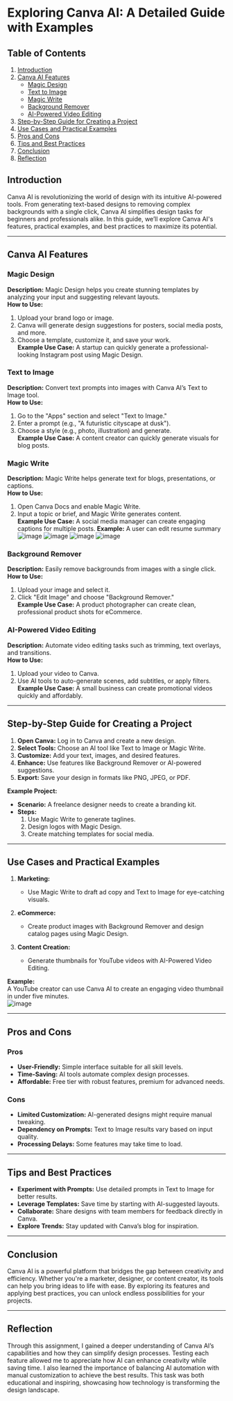 # Exploring Canva AI: A Detailed Guide with Examples  

## Table of Contents  
1. [Introduction](#introduction)  
2. [Canva AI Features](#canva-ai-features)  
   - [Magic Design](#magic-design)  
   - [Text to Image](#text-to-image)  
   - [Magic Write](#magic-write)  
   - [Background Remover](#background-remover)  
   - [AI-Powered Video Editing](#ai-powered-video-editing)  
3. [Step-by-Step Guide for Creating a Project](#step-by-step-guide-for-creating-a-project)  
4. [Use Cases and Practical Examples](#use-cases-and-practical-examples)  
5. [Pros and Cons](#pros-and-cons)  
6. [Tips and Best Practices](#tips-and-best-practices)  
7. [Conclusion](#conclusion)  
8. [Reflection](#reflection)  

## Introduction  
Canva AI is revolutionizing the world of design with its intuitive AI-powered tools. From generating text-based designs to removing complex backgrounds with a single click, Canva AI simplifies design tasks for beginners and professionals alike. In this guide, we’ll explore Canva AI's features, practical examples, and best practices to maximize its potential.  

---

## Canva AI Features  

### Magic Design  
**Description:** Magic Design helps you create stunning templates by analyzing your input and suggesting relevant layouts.  
**How to Use:**  
1. Upload your brand logo or image.  
2. Canva will generate design suggestions for posters, social media posts, and more.  
3. Choose a template, customize it, and save your work.  
**Example Use Case:** A startup can quickly generate a professional-looking Instagram post using Magic Design.  

### Text to Image  
**Description:** Convert text prompts into images with Canva AI’s Text to Image tool.  
**How to Use:**  
1. Go to the "Apps" section and select "Text to Image."  
2. Enter a prompt (e.g., "A futuristic cityscape at dusk").  
3. Choose a style (e.g., photo, illustration) and generate.  
**Example Use Case:** A content creator can quickly generate visuals for blog posts.  

### Magic Write  
**Description:** Magic Write helps generate text for blogs, presentations, or captions.  
**How to Use:**  
1. Open Canva Docs and enable Magic Write.  
2. Input a topic or brief, and Magic Write generates content.  
**Example Use Case:** A social media manager can create engaging captions for multiple posts.
**Example:** A user can edit resume summary  
![image](https://github.com/user-attachments/assets/8f33e824-484d-443c-8c5a-c76cbce218f2)
![image](https://github.com/user-attachments/assets/ee7f5f7e-ceb8-4e8d-be4f-ad1bc97f87c3)
![image](https://github.com/user-attachments/assets/8ac67184-ad1c-432f-8f2c-7ff40739489f)
![image](https://github.com/user-attachments/assets/37f123cb-eca7-44bb-a83f-6826be652696)

### Background Remover  
**Description:** Easily remove backgrounds from images with a single click.  
**How to Use:**  
1. Upload your image and select it.  
2. Click "Edit Image" and choose "Background Remover."  
**Example Use Case:** A product photographer can create clean, professional product shots for eCommerce.  

### AI-Powered Video Editing  
**Description:** Automate video editing tasks such as trimming, text overlays, and transitions.  
**How to Use:**  
1. Upload your video to Canva.  
2. Use AI tools to auto-generate scenes, add subtitles, or apply filters.  
**Example Use Case:** A small business can create promotional videos quickly and affordably.  

---

## Step-by-Step Guide for Creating a Project  
1. **Open Canva:** Log in to Canva and create a new design.  
2. **Select Tools:** Choose an AI tool like Text to Image or Magic Write.  
3. **Customize:** Add your text, images, and desired features.  
4. **Enhance:** Use features like Background Remover or AI-powered suggestions.  
5. **Export:** Save your design in formats like PNG, JPEG, or PDF.  

**Example Project:**  
- **Scenario:** A freelance designer needs to create a branding kit.  
- **Steps:**  
   1. Use Magic Write to generate taglines.  
   2. Design logos with Magic Design.  
   3. Create matching templates for social media.  

---

## Use Cases and Practical Examples  

1. **Marketing:**  
   - Use Magic Write to draft ad copy and Text to Image for eye-catching visuals.  

2. **eCommerce:**  
   - Create product images with Background Remover and design catalog pages using Magic Design.  

3. **Content Creation:**  
   - Generate thumbnails for YouTube videos with AI-Powered Video Editing.  

**Example:**  
A YouTube creator can use Canva AI to create an engaging video thumbnail in under five minutes.  
![image](https://github.com/user-attachments/assets/d865b1e7-b64b-4e63-a2b1-94cb8224829e)

---

## Pros and Cons  

### Pros  
- **User-Friendly:** Simple interface suitable for all skill levels.  
- **Time-Saving:** AI tools automate complex design processes.  
- **Affordable:** Free tier with robust features, premium for advanced needs.  

### Cons  
- **Limited Customization:** AI-generated designs might require manual tweaking.  
- **Dependency on Prompts:** Text to Image results vary based on input quality.  
- **Processing Delays:** Some features may take time to load.  

---

## Tips and Best Practices  

- **Experiment with Prompts:** Use detailed prompts in Text to Image for better results.  
- **Leverage Templates:** Save time by starting with AI-suggested layouts.  
- **Collaborate:** Share designs with team members for feedback directly in Canva.  
- **Explore Trends:** Stay updated with Canva’s blog for inspiration.  

---

## Conclusion  
Canva AI is a powerful platform that bridges the gap between creativity and efficiency. Whether you're a marketer, designer, or content creator, its tools can help you bring ideas to life with ease. By exploring its features and applying best practices, you can unlock endless possibilities for your projects.  

---

## Reflection  
Through this assignment, I gained a deeper understanding of Canva AI’s capabilities and how they can simplify design processes. Testing each feature allowed me to appreciate how AI can enhance creativity while saving time. I also learned the importance of balancing AI automation with manual customization to achieve the best results. This task was both educational and inspiring, showcasing how technology is transforming the design landscape.  
